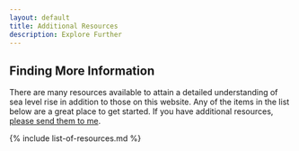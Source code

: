 ```yaml
---
layout: default
title: Additional Resources
description: Explore Further
---
```


## Finding More Information

There are many resources available to attain a detailed understanding of sea level rise in addition to those on this website. Any of the items in the list below are a great place to get started. If you have additional resources, [please send them to me](/contact-me).

{% include list-of-resources.md %}